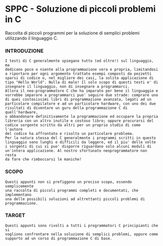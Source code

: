 # SPPC - Soluzione di piccoli problemi in C

Raccolta di piccoli programmi per la soluzione di semplici problemi utilizzando il linguaggio C.


### INTRODUZIONE
    I testi di C generalmente spiegano tutto (ed oltre!) sul linguaggio, ma
    dedicano poco o niente alla programmazione vera e propria, limitandosi
    a riportare per ogni argomento trattato esempi composti da pezzetti
    sparsi di codice o, nel migliore dei casi, la solita applicazione di 
    tipo "Hello World". Nulla di male! Il solo scopo di questi testi e' di
    insegnare il linguaggio, non di insegnare a programmarci. 
    Allora il neo-programmatore C che ha imparato per bene il linguaggio e
    vorrebbe imparare a programmarci puo' seguire due strade: comprare uno
    di quei costosissimi libri di programmazione avanzata, legati ad un
    particolare compilatore e ad un particolare hardware, con uno dei due
    risultati di diventare un guru della programmazione C di quell'hardware,
    o abbandonare definitivamente la programmazione ed occupare la propria
    libreria con un altro inutile e costoso libro; oppure procurarsi del 
    codice sorgente scritto da altri per un proprio studio di come l'autore
    del codice ha affrontato e risolto un particolare problema.
    Per la natura stessa del C generalmente i programmi scritti in questo
    linguaggio sono lunghi e difficili da leggere, ed il piu' delle volte 
    i sorgenti di cui si puo' disporre riguardano solo alcuni moduli di
    un'intera applicazione. Al nostro sfortunato neoprogrammatore non resta
    da fare che rimboccarsi le maniche!
    
### SCOPO
    Questi appunti non si prefiggono un preciso scopo, essendo semplicemente
    una raccolta di piccoli programmi completi e documentati, che implementano
    una delle possibili soluzioni ad altrettanti piccoli problemi di
    programmazione.

### TARGET
    Questi appunti sono rivolti a tutti i programmatori C principianti che si 
    vogliono confrontare nella soluzione di semplici problemi, oppure come
    supporto ad un corso di programmazione C di base.

